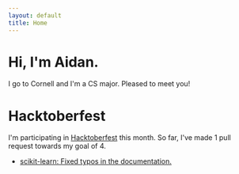 ```yaml
---
layout: default
title: Home
---
```


<div class="jumbotron">
  <h1 class="display-1">Hi, I'm Aidan.</h1>
  <p class="lead">I go to Cornell and I'm a CS major. Pleased to meet you!</p>
</div>

# Hacktoberfest

I'm participating in [Hacktoberfest](https://hacktoberfest.digitalocean.com/) this month. So far,
I've made 1 pull request towards my goal of 4.

- [scikit-learn: Fixed typos in the documentation.](https://github.com/scikit-learn/scikit-learn/pull/9878)
